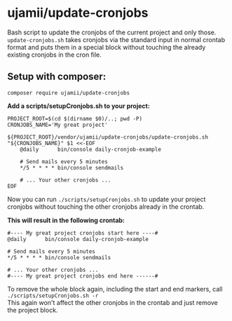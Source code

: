 ujamii/update-cronjobs
======================

Bash script to update the cronjobs of the current project and only those.  
`update-cronjobs.sh` takes cronjobs via the standard input in normal crontab format
and puts them in a special block without touching the already existing cronjobs in the cron file.

Setup with composer:
--------------------

```shell
composer require ujamii/update-cronjobs
```

**Add a scripts/setupCronjobs.sh to your project:**

```shell
PROJECT_ROOT=$(cd $(dirname $0)/..; pwd -P)
CRONJOBS_NAME='My great project'

${PROJECT_ROOT}/vendor/ujamii/update-cronjobs/update-cronjobs.sh "${CRONJOBS_NAME}" $1 <<-EOF
	@daily      bin/console daily-cronjob-example

	# Send mails every 5 minutes
	*/5 * * * * bin/console sendmails

	# ... Your other cronjobs ...
EOF
```

Now you can run `./scripts/setupCronjobs.sh` to update your project
cronjobs without touching the other cronjobs already in the crontab.

**This will result in the following crontab:**

```shell
#---- My great project cronjobs start here ----#
@daily      bin/console daily-cronjob-example

# Send mails every 5 minutes
*/5 * * * * bin/console sendmails

# ... Your other cronjobs ...
#---- My great project cronjobs end here ------#
```

To remove the whole block again, including the start and end markers,
call `./scripts/setupCronjobs.sh -r`  
This again won't affect the other cronjobs in the crontab and just
remove the project block.
